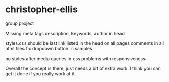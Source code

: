 # christopher-ellis

 group project

 Missing meta tags description, keywords, author in head
 
 styles.css should be last link listed in the head on all pages
 comments in all html files
 fix dropdown button in samples

 no styles after media queries in css
 problems with responsiveness

 Overall the concept is there, just needs a bit of extra work. I think you can get it done if you really work at it.
